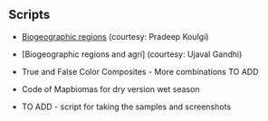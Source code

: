 ## Scripts

- [Biogeographic regions]() (courtesy: Pradeep Koulgi)

- [Biogeographic regions and agri] (courtesy: Ujaval Gandhi)

- True and False Color Composites - More combinations TO ADD

- Code of Mapbiomas for dry version wet season

- TO ADD - script for taking the samples and screenshots 
